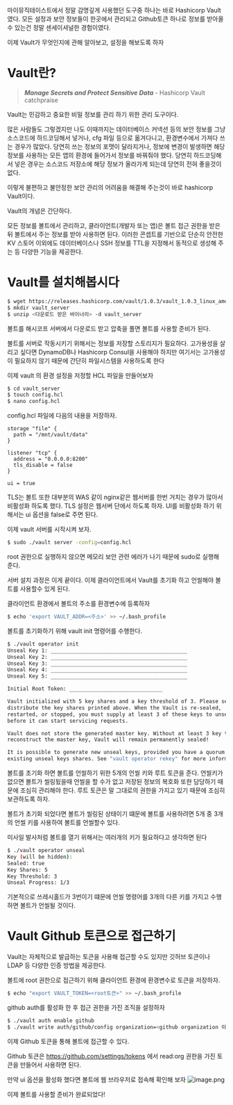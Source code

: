 마이뮤직테이스트에서 정말 감명깊게 사용했던 도구중 하나는 바로 Hashicorp Vault 였다.
모든 설정과 보안 정보들이 한곳에서 관리되고 Github토큰 하나로 정보를 받아올 수 있는건 정말 센세이셔널한 경험이였다.

이제 Vault가 무엇인지에 관해 알아보고, 설정을 해보도록 하자

# Vault란?

> ***Manage Secrets and Protect Sensitive Data***
> \- Hashicorp Vault catchpraise

Vault는 민감하고 중요한 비밀 정보를 관리 하기 위한 관리 도구이다. 

많은 사람들도 그렇겠지만 나도 이때까지는 데이터베이스 커넥션 등의 보안 정보를 그냥 소스코드에 하드코딩해서 넣거나, cfg 파일 등으로 옮겨다니고, 환경변수에서 가져다 쓰는 경우가 많았다. 당연히 쓰는 정보의 포맷이 달라지거나, 정보에 변경이 발생하면 해당 정보를 사용하는 모든 앱의 환경에 들어가서 정보를 바꿔줘야 했다. 당연히 하드코딩해서 넣은 경우는 소스코드 저장소에 해당 정보가 올라가게 되는데 당연히 전혀 좋을것이 없다.

이렇게 불편하고 불안정한 보안 관리의 어려움을 해결해 주는것이 바로 hashicorp Vault이다.

Vault의 개념은 간단하다. 

모든 정보를 볼트에서 관리하고, 클라이언트(개발자 또는 앱)은 볼트 접근 권한을 받은 뒤 볼트에서 주는 정보를 받아 사용하면 된다. 
이러한 콘셉트를 기반으로 단순히 안전한 KV 스토어 이외에도 데이터베이스나 SSH 정보를 TTL을 지정해서 동적으로 생성해 주는 등 다양한 기능을 제공한다. 

# Vault를 설치해봅시다

```bash
$ wget https://releases.hashicorp.com/vault/1.0.3/vault_1.0.3_linux_amd64.zip(또는 최신 다운로드 주소)
$ mkdir vault_server
$ unzip <다운로드 받은 바이너리> -d vault_server
```
볼트를 해시코프 서버에서 다운로드 받고 압축을 풀면 볼트를 사용할 준비가 된다.

볼트를 서버로 작동시키기 위해서는 정보를 저장할 스토리지가 필요하다. 고가용성을 살리고 싶다면 DynamoDB나 Hashicorp Consul을 사용해야 하지만 여기서는 고가용성이 필요하지 않기 때문에 간단히 파일시스템을 사용하도록 한다

이제 vault 의 환경 설정을 저정할 HCL 파일을 만들어보자
```bash
$ cd vault_server
$ touch config.hcl
$ nano config.hcl
```

config.hcl 파일에 다음의 내용을 저장하자.

```hcl
storage "file" {
  path = "/mnt/vault/data"
}

listener "tcp" {
  address = "0.0.0.0:8200"
  tls_disable = false
}

ui = true
```
TLS는 볼트 또한 대부분의 WAS 같이 nginx같은 웹서버를 한번 거치는 경우가 많아서 비활성화 하도록 했다.  TLS 설정은 웹서버 단에서 하도록 하자.
UI를 비활성화 하기 위해서는 ui 옵션을 false로 주면 된다. 

이제 vault 서버를 시작시켜 보자.
```bash
$ sudo ./vault server -config=config.hcl
```
root 권한으로 실행하지 않으면 메모리 보안 관련 에러가 나기 때문에 sudo로 실행해 준다.

서버 설치 과정은 이게 끝이다. 이제 클라이언트에서 Vault를 초기화 하고 언씰해야 볼트를 사용할수 있게 된다.

클라이언트 환경에서 볼트의 주소를 환경변수에 등록하자
```bash
$ echo 'export VAULT_ADDR=<주소>' >> ~/.bash_profile
```

볼트를 초기화하기 위해 vault init 명령어를 수행한다.
```bash
$ ./vault operator init
Unseal Key 1: ____________________________________________
Unseal Key 2: ____________________________________________
Unseal Key 3: ____________________________________________
Unseal Key 4: ____________________________________________
Unseal Key 5: ____________________________________________

Initial Root Token: ______________________________

Vault initialized with 5 key shares and a key threshold of 3. Please securely
distribute the key shares printed above. When the Vault is re-sealed,
restarted, or stopped, you must supply at least 3 of these keys to unseal it
before it can start servicing requests.

Vault does not store the generated master key. Without at least 3 key to
reconstruct the master key, Vault will remain permanently sealed!

It is possible to generate new unseal keys, provided you have a quorum of
existing unseal keys shares. See "vault operator rekey" for more information.
```
볼트를 초기화 하면 볼트를 언씰하기 위한 5개의 언씰 키와 루트 토큰을 준다.
언씰키가 없으면 볼트가 씰링됬을때 언씰을 할 수가 없고 저장된 정보의 복호화 또한 담당하기 때문에 조심히 관리해야 한다. 루트 토큰은 말 그대로의 권한을 가지고 있기 때문에 조심히 보관하도록 하자.

볼트가 초기화 되었다면 볼트가 씰링된 상태이기 떄문에 볼트를 사용하려면 5개 중 3개의 언씰 키를 사용하여 볼트를 언씰할수 있다.

미사일 발사처럼 볼트를 열기 위해서는 여러개의 키가 필요하다고 생각하면 된다

```bash
$ ./vault operator unseal
Key (will be hidden):
Sealed: true
Key Shares: 5
Key Threshold: 3
Unseal Progress: 1/3
```
기본적으로 쓰레시홀드가 3번이기 떄문에 언씰 명령어를 3개의 다른 키를 가지고 수행하면 볼트가 언씰될 것이다.

# Vault Github 토큰으로 접근하기
Vault는 자체적으로 발급하는 토큰을 사용해 접근할 수도 있지만 깃허브 토큰이나 LDAP 등 다양한 인증 방법을 제공한다.

볼트에 root 권한으로 접근하기 위해 클라이언트 환경에 환경변수로 토큰을 저장하자.
```bash
$ echo "export VAULT_TOKEN=<root토큰>" >> ~/.bash_profile
```
github auth를 활성화 한 후 접근 권한을 가진 조직을 설정하자
```bash
$ ./vault auth enable github
$ ./vault write auth/github/config organization=<github organization 이름>
```
이제 Github 토큰을 통해 볼트에 접근할 수 있다.

Github 토큰은 https://github.com/settings/tokens 에서 read:org 권한을 가진 토큰을 만들어서 사용하면 된다.

만약 ui 옵션을 활성화 했다면 볼트에 웹 브라우저로 접속해 확인해 보자
![image.png](https://images.velog.io/post-images/novemberoscar/450eaf20-3cdd-11e9-ad7e-19e7a9c6b541/image.png)

이제 볼트를 사용할 준비가 완료되었다!









